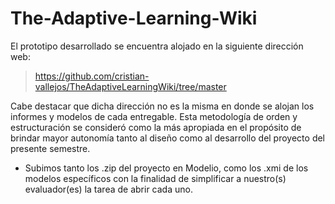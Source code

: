 # The-Adaptive-Learning-Wiki

El prototipo desarrollado se encuentra alojado en la siguiente dirección web:

> https://github.com/cristian-vallejos/TheAdaptiveLearningWiki/tree/master
  
Cabe destacar que dicha dirección no es la misma en donde se alojan los informes y modelos de cada entregable. Esta metodología de orden y estructuración se consideró como la más apropiada en el propósito de brindar mayor autonomía tanto al diseño como al desarrollo del proyecto del presente semestre.

* Subimos tanto los .zip del proyecto en Modelio, como los .xmi de los modelos específicos con la finalidad de simplificar a nuestro(s) evaluador(es) la tarea de abrir cada uno.
